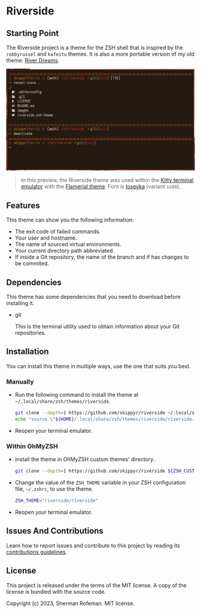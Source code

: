 # Riverside

## Starting Point

The Riverside project is a theme for the ZSH shell that is inspired by the
`robbyrussel` and `kafeitu` themes. It is also a more portable version of
my old theme: [River Dreams](https://github.com/skippyr/river_dreams).

![](images/preview.png)

> In this preview, the Riverside theme was used within the [Kitty terminal emulator](https://github.com/kovidgoyal/kitty)
> with the [Flamerial theme](https://github.com/skippyr/flamerial). Font is
> [Iosevka](https://github.com/be5invis/Iosevka) (variant `ss08`).

## Features

This theme can show you the following information:

-   The exit code of failed commands.
-   Your user and hostname.
-   The name of sourced virtual environments.
-   Your current directory path abbreviated.
-   If inside a Git repository, the name of the branch and if has changes to be
    commited.

## Dependencies

This theme has some dependencies that you need to download before installing it.

-   git

    This is the terminal utility used to obtain information about your Git
    repositories.

## Installation

You can install this theme in multiple ways, use the one that suits you best.

### Manually

-   Run the following command to install the theme at
    `~/.local/share/zsh/themes/riverside`.

    ```bash
    git clone --depth=1 https://github.com/skippyr/riverside ~/.local/share/zsh/themes/riverside &&
    echo "source \"${HOME}/.local/share/zsh/themes/riverside/riverside.zsh-theme\"" >> ~/.zshrc
    ```

-   Reopen your terminal emulator.

### Within OhMyZSH

-   Install the theme in OhMyZSH custom themes' directory.

    ```bash
    git clone --depth=1 https://github.com/skippyr/riverside ${ZSH_CUSTOM:-${HOME}/.oh-my-zsh/custom}/themes/riverside
    ```

-   Change the value of the `ZSH_THEME` variable in your ZSH configuration file,
    `~/.zshrc`, to use the theme.

    ```bash
    ZSH_THEME="riverside/riverside"
    ```

-   Reopen your terminal emulator.

## Issues And Contributions

Learn how to report issues and contribute to this project by reading its
[contributions guidelines](https://skippyr.github.io/materials/pages/contributions_guidelines.html).

## License

This project is released under the terms of the MIT license. A copy of the
license is bundled with the source code.

Copyright (c) 2023, Sherman Rofeman. MIT license.
